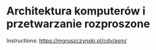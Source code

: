 # Architektura komputerów i przetwarzanie rozproszone

Instructions: https://mgruszczynski.pl/cdv/asm/
